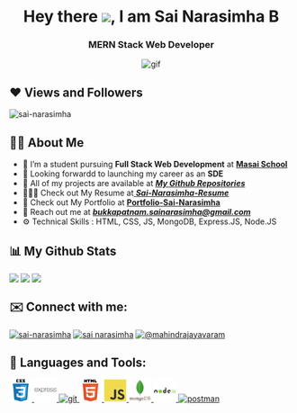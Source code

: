 
<h1 align="center">Hey there <img src="https://raw.githubusercontent.com/MartinHeinz/MartinHeinz/master/wave.gif" width="30px">, I am Sai Narasimha B </h1>
<h3 align="center"> MERN Stack Web Developer</h3>

<div align = center>
  <img src = "https://media.giphy.com/media/WtTnAfZn6aVJfBzlN3/giphy.gif" alt = "gif"/>
</div>


## ❤ Views and Followers
<p align="left"> <img src="https://komarev.com/ghpvc/?username=sai-narasimha&label=Profile%20views&color=0e75b6&style=flat" alt="sai-narasimha" /> </p>

<!-- <p align="left"> <a href="https://twitter.com/mahindra_1999" target="blank"><img src="https://img.shields.io/twitter/follow/mahindra_1999?logo=twitter&style=for-the-badge" alt="mahindra_1999" /></a> </p> -->


## 🙋‍♂️ About Me

- 🌱 I’m a student pursuing **Full Stack Web Development** at [**Masai School**](https://www.masaischool.com/)
- 👯 Looking forwardd to launching my career as an **SDE**
- 🤔 All of my projects are available at [_**My Github Repositories**_](https://github.com/Sai-Narasimha?tab=repositories)
- 👨🏻‍🎓 Check out My Resume at[ _**Sai-Narasimha-Resume**_](https://drive.google.com/file/d/13n1AEwFod6kGy_F47HShkZxixcwrswJ5/view?usp=sharing)
- 👤 Check out My Portfolio at [**Portfolio-Sai-Narasimha**](https://sai-portfolio-phi.vercel.app/)
- 💌 Reach out me at [_**bukkapatnam.sainarasimha@gmail.com**_](mailto:bukkapatnam.sainarasimha@gmail.com)
- ⚙️ Technical Skills : HTML, CSS, JS, MongoDB, Express.JS, Node.JS



## 📊 My Github Stats
<img align=center src = "https://github-readme-stats.vercel.app/api?username=Sai-Narasimha&&show_icons=true&title_color=ffffff&icon_color=bb2acf&text_color=daf7dc&bg_color=151515"/>

<img align="center"  src = "https://camo.githubusercontent.com/a75aeca88118ac02143a575749c096f69f0111accad8ba45ddf7fc586ea7108c/68747470733a2f2f6769746875622d726561646d652d73746174732e76657263656c2e6170702f6170692f746f702d6c616e67733f757365726e616d653d676972656573686b756d617265646967612673686f775f69636f6e733d74727565266c6f63616c653d656e266c61796f75743d636f6d70616374" />


<!-- <p>&nbsp;<img align="center" src="https://github-readme-stats.vercel.app/api?username=mahindra-jayavaram&show_icons=true&locale=en" alt="mahindra-jayavaram" /></p> -->


<img align="center"  src = "https://camo.githubusercontent.com/478de9f2e149d7fce800d29398906f4c41ac95d051e0109a5e1d12c4a5d22fe1/68747470733a2f2f6769746875622d726561646d652d73747265616b2d73746174732e6865726f6b756170702e636f6d2f3f757365723d7361726174682d31393426" />

<h2 align="left">✉️ Connect with me:</h2>


<p align="left" display= "flex">
<!--   
<a href="https://twitter.com/SaiNarasimhaB" target="blank"><img align="center" src="https://raw.githubusercontent.com/rahuldkjain/github-profile-readme-generator/master/src/images/icons/Social/twitter.svg" alt="SaiNarasimha" height="30" width="40" /></a> -->
  <a href="https://www.linkedin.com/in/sai-narasimha-sn/" target="blank"><img align="center" src="https://raw.githubusercontent.com/rahuldkjain/github-profile-readme-generator/master/src/images/icons/Social/linked-in-alt.svg" alt="sai-narasimha" height="30" width="40" /></a> <a href="https://www.facebook.com/sai.narasimha.1428" target="blank"><img align="center" src="https://raw.githubusercontent.com/rahuldkjain/github-profile-readme-generator/master/src/images/icons/Social/facebook.svg" alt="sai narasimha" height="30" width="40" /></a> <a href="https://medium.com/@mahindrajayavaram" target="blank"><img align="center" src="https://raw.githubusercontent.com/rahuldkjain/github-profile-readme-generator/master/src/images/icons/Social/medium.svg" alt="@mahindrajayavaram" height="30" width="40" /></a>
</p>

## 🚀 Languages and Tools:
<p display= "flex">
  <a href="https://www.w3schools.com/css/" target="_blank" rel="noreferrer"> <img src="https://raw.githubusercontent.com/devicons/devicon/master/icons/css3/css3-original-wordmark.svg" alt="css3" width="40" height="40"/>  </a> <a href="https://expressjs.com" target="_blank" rel="noreferrer"> <img src="https://raw.githubusercontent.com/devicons/devicon/master/icons/express/express-original-wordmark.svg" alt="express" width="40" height="40"/> </a> <a href="https://git-scm.com/" target="_blank" rel="noreferrer"> <img src="https://www.vectorlogo.zone/logos/git-scm/git-scm-icon.svg" alt="git" width="40" height="40"/> </a> <a href="https://www.w3.org/html/" target="_blank" rel="noreferrer"> <img src="https://raw.githubusercontent.com/devicons/devicon/master/icons/html5/html5-original-wordmark.svg" alt="html5" width="40" height="40"/> </a> <a href="https://developer.mozilla.org/en-US/docs/Web/JavaScript" target="_blank" rel="noreferrer"> <img src="https://raw.githubusercontent.com/devicons/devicon/master/icons/javascript/javascript-original.svg" alt="javascript" width="40" height="40"/> </a><a href="https://www.mongodb.com/" target="_blank" rel="noreferrer"> <img src="https://raw.githubusercontent.com/devicons/devicon/master/icons/mongodb/mongodb-original-wordmark.svg" alt="mongodb" width="40" height="40"/> </a> <a href="https://nodejs.org" target="_blank" rel="noreferrer"> <img src= "https://raw.githubusercontent.com/devicons/devicon/master/icons/nodejs/nodejs-original-wordmark.svg" alt="nodejs" width="40" height="40"/> </a><a href="https://postman.com" target="_blank" rel="noreferrer"> <img src="https://www.vectorlogo.zone/logos/getpostman/getpostman-icon.svg" alt="postman" width="40" height="40"/> </a> </p>

<!-- 
<a href="https://reactjs.org/" target="_blank" rel="noreferrer"> <img src="https://raw.githubusercontent.com/devicons/devicon/master/icons/react/react-original-wordmark.svg" alt="react" width="40" height="40"/> </a> <a href="https://redux.js.org" target="_blank" rel="noreferrer"> <img src="https://raw.githubusercontent.com/devicons/devicon/master/icons/redux/redux-original.svg" alt="redux" width="40" height="40"/> </a> -->

